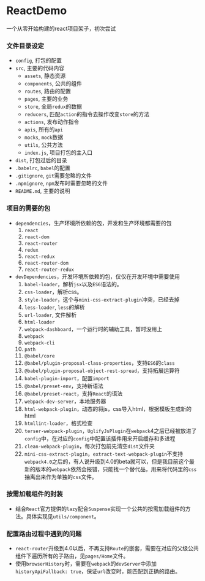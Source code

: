 # ReactDemo
一个从零开始构建的react项目架子，初次尝试

### 文件目录设定

- `config`, 打包的配置
- `src`, 主要的代码内容
  * `assets`, 静态资源
  * `components`, 公共的组件
  * `routes`, 路由的配置
  * `pages`, 主要的业务
  * `store`, 全局`redux`的数据
  * `reducers`, 匹配`action`的指令去操作改变`store`的方法
  * `actions`, 发布动作指令
  * `apis`, 所有的`api`
  * `mocks`, `mock`数据
  * `utils`, 公共方法
  * `index.js`, 项目打包的主入口
- `dist`, 打包过后的目录
- `.babelrc`, `babel`的配置
- `.gitignore`, `git`需要忽略的文件
- `.npmignore`, `npm`发布时需要忽略的文件
- `README.md`, 主要的说明

### 项目的需要的包

- `dependencies`，生产环境所依赖的包，开发和生产环境都需要的包
  1. `react`
  2. `react-dom`
  3. `react-router`
  4. `redux`
  5. `react-redux`
  6. `react-router-dom`
  7. `react-router-redux`
- `devDependencies`，开发环境所依赖的包，仅仅在开发环境中需要使用
  1. `babel-loader`，解析`jsx`以及`ES6`语法的。
  2. `css-loader`，解析css。
  3. `style-loader`，这个与`mini-css-extract-plugin`冲突，已经去掉
  4. `less-loader`, `less`的解析
  5. `url-loader`, 文件解析
  6. `html-loader`
  7. `webpack-dashboard`，一个运行时的辅助工具，暂时没用上
  8. `webpack`
  9. `webpack-cli`
  10. `path`
  11. `@babel/core`
  12. `@babel/plugin-proposal-class-properties`，支持`ES6`的`class`
  13. `@babel/plugin-proposal-object-rest-spread`，支持拓展运算符
  14. `babel-plugin-import`，配置`import`
  15. `@babel/preset-env`，支持新语法
  16. `@babel/preset-react`，支持`React`的语法
  17. `webpack-dev-server`，本地服务器
  18. `html-webpack-plugin`，动态的将js，css导入html，根据模板生成新的html
  19. `htmllint-loader`，格式检查
  20. `terser-webpack-plugin`，`UglifyJsPlugin`在`webpack`4之后已经被放进了`config`中，在对应的`config`中配置该插件用来开启缓存和多进程
  21. `clean-webpack-plugin`，每次打包前先清空`dist`文件夹
  22. `mini-css-extract-plugin`，`extract-text-webpack-plugin`不支持`webpack4.0`之后的，有人说升级到4.0的beta就可以，但是我目前这个最新的版本的`webpack`依然会报错，只能找一个替代品，用来将代码里的`css`抽离出来作为单独的`css`文件。

### 按需加载组件的封装

- 结合`React`官方提供的`lazy`配合`Suspense`实现一个公共的按需加载组件的方法。具体实现见`utils/component`。

### 配置路由过程中遇到的问题

- `react-router`升级到4.0以后，不再支持`Route`的嵌套，需要在对应的父级公共组件下遍历所有的子路由，见`pages/Home`文件。
- 使用`browserHistory`时，需要在`webpack`的`devServer`中添加`historyApiFallback: true`，保证`url`改变时，能匹配到正确的路由。
